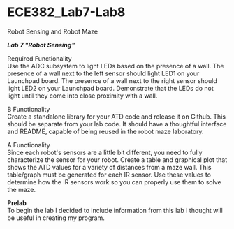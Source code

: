 ECE382_Lab7-Lab8
================

Robot Sensing and Robot Maze


__*Lab 7 "Robot Sensing"*__


Required Functionality  
Use the ADC subsystem to light LEDs based on the presence of a wall. The presence of a wall next to the left sensor should light LED1 on your Launchpad board. The presence of a wall next to the right sensor should light LED2 on your Launchpad board. Demonstrate that the LEDs do not light until they come into close proximity with a wall.

B Functionality  
Create a standalone library for your ATD code and release it on Github. This should be separate from your lab code. It should have a thoughtful interface and README, capable of being reused in the robot maze laboratory.

A Functionality  
Since each robot's sensors are a little bit different, you need to fully characterize the sensor for your robot. Create a table and graphical plot that shows the ATD values for a variety of distances from a maze wall. This table/graph must be generated for each IR sensor. Use these values to determine how the IR sensors work so you can properly use them to solve the maze.


__Prelab__  
To begin the lab I decided to include information from this lab I thought will be useful in creating my program. 


